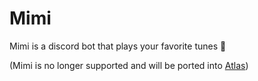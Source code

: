 # Mimi

Mimi is a discord bot that plays your favorite tunes 🎵

(Mimi is no longer supported and will be ported into [Atlas](https://atlas.nordstudios.org))